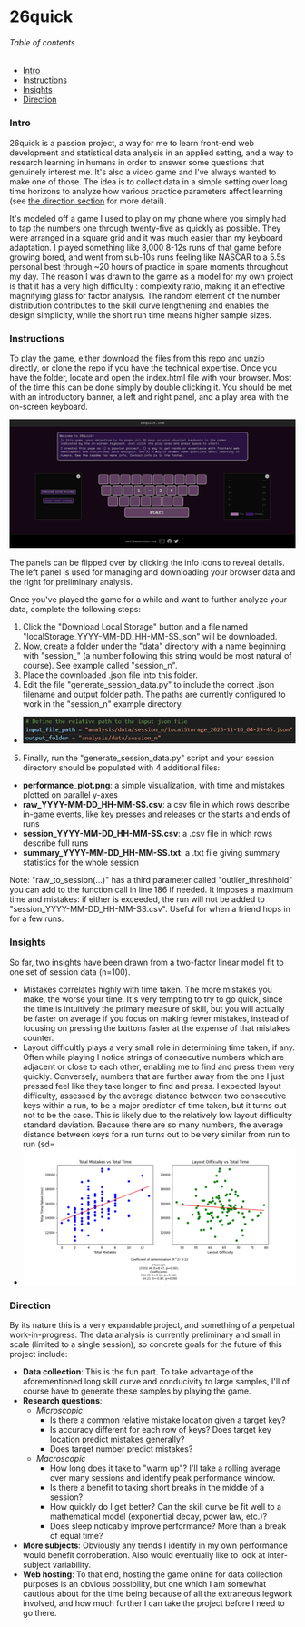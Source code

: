 # 26quick

###### Table of contents

* [Intro](#intro)
* [Instructions](#instructions)
* [Insights](#insights)
* [Direction](#direction)

### Intro

26quick is a passion project, a way for me to learn front-end web development and statistical data analysis in an applied setting, and a way to research learning in humans in order to answer some questions that genuinely interest me. It's also a video game and I've always wanted to make one of those. The idea is to collect data in a simple setting over long time horizons to analyze how various practice parameters affect learning (see [the direction section](#direction) for more detail).

It's modeled off a game I used to play on my phone where you simply had to tap the numbers one through twenty-five as quickly as possible. They were arranged in a square grid and it was much easier than my keyboard adaptation. I played something like 8,000 8-12s runs of that game before growing bored, and went from sub-10s runs feeling like NASCAR to a 5.5s personal best through ~20 hours of practice in spare moments throughout my day. The reason I was drawn to the game as a model for my own project is that it has a very high difficulty : complexity ratio, making it an effective magnifying glass for factor analysis. The random element of the number distribution contributes to the skill curve lengthening and enables the design simplicity, while the short run time means higher sample sizes.
 
### Instructions

To play the game, either download the files from this repo and unzip directly, or clone the repo if you have the technical expertise. Once you have the folder, locate and open the index.html file with your browser. Most of the time this can be done simply by double clicking it. You should be met with an introductory banner, a left and right panel, and a play area with the on-screen keyboard.

![Screenshot of page](images/screenshot.png)

The panels can be flipped over by clicking the info icons to reveal details. The left panel is used for managing and downloading your browser data and the right for preliminary analysis.

Once you've played the game for a while and want to further analyze your data, complete the following steps:
1) Click the "Download Local Storage" button and a file named "localStorage_YYYY-MM-DD_HH-MM-SS.json" will be downloaded.
2) Now, create a folder under the "data" directory with a name beginning with "session_" (a number following this string would be most natural of course). See example called "session_n".
3) Place the downloaded .json file into this folder.
4) Edit the file "generate_session_data.py" to include the correct .json filename and output folder path. The paths are currently configured to work in the "session_n" example directory.
  * ![Screenshot of relevant lines](images/i_o.png)
5) Finally, run the "generate_session_data.py" script and your session directory should be populated with 4 additional files:
  * **performance_plot.png**: a simple visualization, with time and mistakes plotted on parallel y-axes
  * **raw_YYYY-MM-DD_HH-MM-SS.csv**: a csv file in which rows describe in-game events, like key presses and releases or the starts and ends of runs
  * **session_YYYY-MM-DD_HH-MM-SS.csv**: a .csv file in which rows describe full runs
  * **summary_YYYY-MM-DD_HH-MM-SS.txt**: a .txt file giving summary statistics for the whole session

Note: "raw_to_session(...)" has a third parameter called "outlier_threshhold" you can add to the function call in line 186 if needed. It imposes a maximum time and mistakes: if either is exceeded, the run will not be added to "session_YYYY-MM-DD_HH-MM-SS.csv". Useful for when a friend hops in for a few runs.

### Insights

So far, two insights have been drawn from a two-factor linear model fit to one set of session data (n=100).
* Mistakes correlates highly with time taken. The more mistakes you make, the worse your time. It's very tempting to try to go quick, since the time is intuitively the primary measure of skill, but you will actually be faster on average if you focus on making fewer mistakes, instead of focusing on pressing the buttons faster at the expense of that mistakes counter.
* Layout difficultly plays a very small role in determining time taken, if any. Often while playing I notice strings of consecutive numbers which are adjacent or close to each other, enabling me to find and press them very quickly. Conversely, numbers that are further away from the one I just pressed feel like they take longer to find and press. I expected layout difficulty, assessed by the average distance between two consecutive keys within a run, to be a major predictor of time taken, but it turns out not to be the case. This is likely due to the relatively low layout difficulty standard deviation. Because there are so many numbers, the average distance between keys for a run turns out to be very similar from run to run (sd=
* ![Linear model with Mistakes and Layout Difficulty as factors](images/lm_plot.png)

### Direction

By its nature this is a very expandable project, and something of a perpetual work-in-progress. The data analysis is currently preliminary and small in scale (limited to a single session), so concrete goals for the future of this project include:
* **Data collection**: This is the fun part. To take advantage of the aforementioned long skill curve and conducivity to large samples, I'll of course have to generate these samples by playing the game.
* **Research questions**:
  - *Microscopic*
      + Is there a common relative mistake location given a target key?
      + Is accuracy different for each row of keys? Does target key location predict mistakes generally?
      + Does target number predict mistakes?
  - *Macroscopic*
      + How long does it take to "warm up"? I'll take a rolling average over many sessions and identify peak performance window.
      + Is there a benefit to taking short breaks in the middle of a session?
      + How quickly do I get better? Can the skill curve be fit well to a mathematical model (exponential decay, power law, etc.)?
      + Does sleep noticably improve performance? More than a break of equal time?
* **More subjects**: Obviously any trends I identify in my own performance would benefit corroberation. Also would eventually like to look at inter-subject variability.
* **Web hosting**: To that end, hosting the game online for data collection purposes is an obvious possibility, but one which I am somewhat cautious about for the time being because of all the extraneous legwork involved, and how much further I can take the project before I need to go there.
